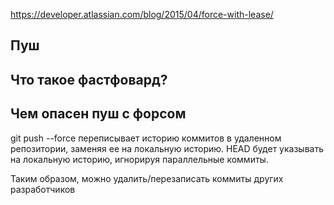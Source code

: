 https://developer.atlassian.com/blog/2015/04/force-with-lease/

## Пуш

## Что такое фастфовард?

## Чем опасен пуш с форсом

git push --force переписывает историю коммитов в удаленном репозитории, заменяя ее на локальную историю. HEAD будет указывать на локальную историю, игнорируя параллельные коммиты.

Таким образом, можно удалить/перезаписать коммиты других разработчиков